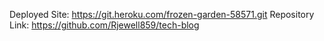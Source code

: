 Deployed Site: https://git.heroku.com/frozen-garden-58571.git
Repository Link: https://github.com/Rjewell859/tech-blog